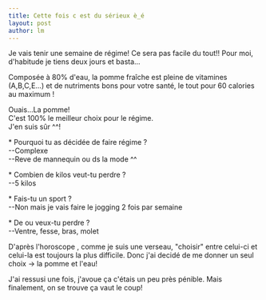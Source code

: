 ```yaml
---
title: Cette fois c est du sérieux è_é  
layout: post
author: lm
---
```

<p>Je vais tenir une semaine de régime! Ce sera pas facile du tout!! Pour moi, d'habitude je tiens deux jours et basta...</p>
<p>Composée à 80% d'eau, la pomme fraîche est pleine de vitamines (A,B,C,E...) et de nutriments bons pour votre santé, le tout pour 60 calories au maximum !</p>
<p>Ouais...La pomme!<br />
C'est 100% le meilleur choix pour le régime.<br />
J'en suis sûr ^^!</p>
<p>* Pourquoi tu as décidée de faire régime ?<br />
--Complexe<br />
--Reve de mannequin ou ds la mode ^^</p>
<p>* Combien de kilos veut-tu perdre ?<br />
--5 kilos</p>
<p>* Fais-tu un sport ?<br />
--Non mais je vais faire le jogging 2 fois par semaine</p>
<p>* De ou veux-tu perdre ?<br />
--Ventre, fesse, bras, molet</p>
<p>D'après l'horoscope , comme je suis une verseau, "choisir" entre celui-ci et celui-la est toujours la plus difficile. Donc j'ai decidé de me donner un seul choix -> la pomme et l'eau!</p>
<p>J'ai ressusi une fois, j'avoue ça c'étais un peu près pénible. Mais finalement, on se trouve ça vaut le coup!</p>
